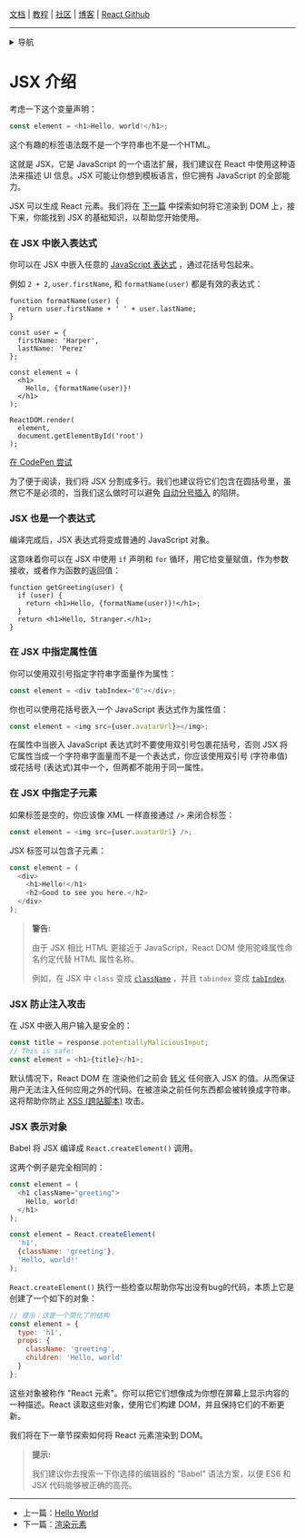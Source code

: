 [文档](/cn/docs/hello-world.md) | [教程](/cn/tutorial/tutorial.md) | [社区](/cn/community/support.md) | [博客](/cn/_posts/2017-04-07-react-v15.5.0.md) | [React Github](https://facebook.github.io/react/)

---
<details>
  <summary>导航</summary>

#### 快速入门

* [安装](/cn/docs/installation.md)
* [Hello World](/cn/docs/hello-world.md)
* [**`JSX 介绍`**](/cn/docs/introducing-jsx.md)
* [渲染元素](/cn/docs/rendering-elements.md)
* [组件和Props](/cn/docs/components-and-props.md)
* [State和生命周期](/cn/docs/state-and-lifecycle.md)
* [事件处理](/cn/docs/handling-events.md)
* [条件渲染](/cn/docs/conditional-rendering.md)
* [列表和键](/cn/docs/lists-and-keys.md)
* [表单](/cn/docs/forms.md)
* [状态提升](/cn/docs/lifting-state-up.md)
* [组合 vs 继承](/cn/docs/composition-vs-inheritance.md)
* [用 React 思考](/cn/docs/thinking-in-react.md)

#### 高级教程

* [深入JSX](/cn/docs/jsx-in-depth.md)
* [使用 PropTypes 做类型检查](/cn/docs/typechecking-with-proptypes.md)
* [Refs 和 DOM](/cn/docs/refs-and-the-dom.md)
* [不可控组件](/cn/docs/uncontrolled-components.md)
* [性能优化](/cn/docs/optimizing-performance.md)
* [不使用 ES6 的 React](/cn/docs/react-without-es6.md)
* [不使用 JSX 的 React](/cn/docs/react-without-jsx.md)
* [一致性比较（Reconciliation）](/cn/docs/reconciliation.md)
* [上下文（Context）](/cn/docs/context.md)
* [Web Components](/cn/docs/web-components.md)
* [高阶组件](/cn/docs/higher-order-components.md)
* [与其它类库集成](/cn/docs/integrating-with-other-libraries.md)

#### 参考

* [React](/cn/docs/react-api.md)
* [React.Component](/cn/docs/react-component.md)
* [ReactDOM](/cn/docs/react-dom.md)
* [ReactDOMServer](/cn/docs/react-dom-server.md)
* [DOM 元素](/cn/docs/dom-elements.md)
* [合成事件（SyntheticEvent）](/cn/docs/events.md)

#### 贡献

* [如何贡献](/cn/contributing/how-to-contribute.md)
* [代码库概述](/cn/contributing/codebase-overview.md)
* [实现说明](/cn/contributing/implementation-notes.md)
* [设计原则](/cn/contributing/design-principles.md)


</details>


# JSX 介绍

考虑一下这个变量声明：

```js
const element = <h1>Hello, world!</h1>;
```

这个有趣的标签语法既不是一个字符串也不是一个HTML。

这就是 JSX，它是 JavaScript 的一个语法扩展，我们建议在 React 中使用这种语法来描述 UI 信息。JSX 可能让你想到模板语言，但它拥有 JavaScript 的全部能力。

JSX 可以生成 React 元素。我们将在 [下一篇](/cn/docs/rendering-elements.md) 中探索如何将它渲染到 DOM 上，接下来，你能找到 JSX 的基础知识，以帮助您开始使用。

### 在 JSX 中嵌入表达式

你可以在 JSX 中嵌入任意的 [JavaScript 表达式](https://developer.mozilla.org/en-US/docs/Web/JavaScript/Guide/Expressions_and_Operators#Expressions) ，通过花括号包起来。

例如 `2 + 2`, `user.firstName`, 和 `formatName(user)` 都是有效的表达式：

```js{12}
function formatName(user) {
  return user.firstName + ' ' + user.lastName;
}

const user = {
  firstName: 'Harper',
  lastName: 'Perez'
};

const element = (
  <h1>
    Hello, {formatName(user)}!
  </h1>
);

ReactDOM.render(
  element,
  document.getElementById('root')
);
```

[在 CodePen 尝试](http://codepen.io/gaearon/pen/PGEjdG?editors=0010)

为了便于阅读，我们将 JSX 分割成多行。我们也建议将它们包含在圆括号里，虽然它不是必须的，当我们这么做时可以避免 [自动分号插入](http://stackoverflow.com/q/2846283) 的陷阱。

### JSX 也是一个表达式

编译完成后，JSX 表达式将变成普通的 JavaScript 对象。

这意味着你可以在 JSX 中使用 `if` 声明和 `for` 循环，用它给变量赋值，作为参数接收，或者作为函数的返回值：

```js{3,5}
function getGreeting(user) {
  if (user) {
    return <h1>Hello, {formatName(user)}!</h1>;
  }
  return <h1>Hello, Stranger.</h1>;
}
```

### 在 JSX 中指定属性值

你可以使用双引号指定字符串字面量作为属性：

```js
const element = <div tabIndex="0"></div>;
```

你也可以使用花括号嵌入一个 JavaScript 表达式作为属性值：

```js
const element = <img src={user.avatarUrl}></img>;
```

在属性中当嵌入 JavaScript 表达式时不要使用双引号包裹花括号，否则 JSX 将它属性当成一个字符串字面量而不是一个表达式，你应该使用双引号 (字符串值) 或花括号 (表达式)其中一个，但两都不能用于同一属性。

### 在 JSX 中指定子元素

如果标签是空的，你应该像 XML 一样直接通过 `/>` 来闭合标签：

```js
const element = <img src={user.avatarUrl} />;
```

JSX 标签可以包含子元素：

```js
const element = (
  <div>
    <h1>Hello!</h1>
    <h2>Good to see you here.</h2>
  </div>
);
```

>**警告:**
>
>由于 JSX 相比 HTML 更接近于 JavaScript，React DOM 使用驼峰属性命名约定代替 HTML 属性名称。
>
>例如，在 JSX 中 `class` 变成 [`className`](https://developer.mozilla.org/en-US/docs/Web/API/Element/className) ，并且 `tabindex` 变成 [`tabIndex`](https://developer.mozilla.org/en-US/docs/Web/API/HTMLElement/tabIndex).

### JSX 防止注入攻击

在 JSX 中嵌入用户输入是安全的：

```js
const title = response.potentiallyMaliciousInput;
// This is safe:
const element = <h1>{title}</h1>;
```

默认情况下，React DOM 在 渲染他们之前会 [转义](http://stackoverflow.com/questions/7381974/which-characters-need-to-be-escaped-on-html) 任何嵌入 JSX 的值。从而保证用户无法注入任何应用之外的代码。在被渲染之前任何东西都会被转换成字符串。这将帮助你防止 [XSS (跨站脚本)](https://en.wikipedia.org/wiki/Cross-site_scripting) 攻击。

### JSX 表示对象

Babel 将 JSX 编译成 `React.createElement()` 调用。

这两个例子是完全相同的：

```js
const element = (
  <h1 className="greeting">
    Hello, world!
  </h1>
);
```

```js
const element = React.createElement(
  'h1',
  {className: 'greeting'},
  'Hello, world!'
);
```

`React.createElement()` 执行一些检查以帮助你写出没有bug的代码，本质上它是创建了一个如下的对象：

```js
// 提示：这是一个简化了的结构
const element = {
  type: 'h1',
  props: {
    className: 'greeting',
    children: 'Hello, world'
  }
};
```

这些对象被称作 "React 元素"。你可以把它们想像成为你想在屏幕上显示内容的一种描述。React 读取这些对象，使用它们构建 DOM，并且保持它们的不断更新。

我们将在下一章节探索如何将 React 元素渲染到 DOM。

>**提示:**
>
>我们建议你去搜索一下你选择的编辑器的 "Babel" 语法方案，以便 ES6 和 JSX 代码能够被正确的高亮。




---

* 上一篇：[Hello World](/cn/docs/hello-world.md)
* 下一篇：[渲染元素](/cn/docs/rendering-elements.md)
